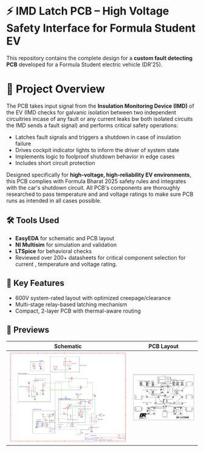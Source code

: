 # ⚡ IMD Latch PCB – High Voltage Safety Interface for Formula Student EV

This repository contains the complete design for a **custom fault detecting PCB** developed for a Formula Student electric vehicle (DR'25).

# 🔧 Project Overview

The PCB takes input signal from the **Insulation Monitoring Device (IMD)** of the EV (IMD checks for galvanic isolation between two independent circuitries incase of any fault or any current leaks bw both isolated circuits the IMD sends a fault signal) and performs critical safety operations:

- Latches fault signals and triggers a shutdown in case of insulation failure
- Drives cockpit indicator lights to inform the driver of system state
- Implements logic to foolproof shutdown behavior in edge cases
- Includes short circuit protection

Designed specifically for **high-voltage, high-reliability EV environments**, this PCB complies with Formula Bharat 2025 safety rules and integrates with the car's shutdown circuit. All PCB's components are thoroughly researched to pass temperature and and voltage ratings to make sure PCB runs as intended in all cases possible.

## 🛠️ Tools Used
- **EasyEDA** for schematic and PCB layout
- **NI Multisim** for simulation and validation
- **LTSpice** for behavioral checks
- Reviewed over 200+ datasheets for critical component selection for current , temperature and voltage rating.

## 📐 Key Features
- 600V system-rated layout with optimized creepage/clearance
- Multi-stage relay-based latching mechanism
- Compact, 2-layer PCB with thermal-aware routing

## 📸 Previews

| Schematic | PCB Layout |
|----------|-------------|
| ![Schematic](IMD_SCHEMATIC.png) | ![PCB Layout](IMD_PCB.png) |


